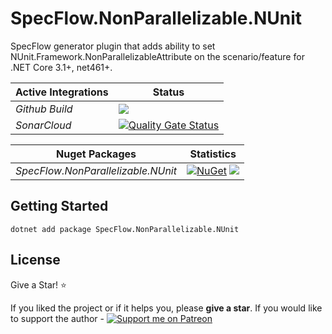 # SpecFlow.NonParallelizable.NUnit
SpecFlow generator plugin that adds ability to set NUnit.Framework.NonParallelizableAttribute on the scenario/feature for .NET Core 3.1+, net461+.

| Active Integrations | Status |
|-|-|
| *Github Build* | ![](https://github.com/oleksandr-fomenko/SpecFlow.NonParallelizable.NUnit/actions/workflows/build.yml/badge.svg) |
| *SonarCloud* | [![Quality Gate Status](https://sonarcloud.io/api/project_badges/measure?project=oleksandr-fomenko_SpecFlow.NonParallelizable.NUnit&metric=alert_status)](https://sonarcloud.io/dashboard?id=oleksandr-fomenko_SpecFlow.NonParallelizable.NUnit) |

|Nuget Packages | Statistics |
|-|-|
|*SpecFlow.NonParallelizable.NUnit*|[![NuGet](https://img.shields.io/nuget/v/SpecFlow.NonParallelizable.NUnit.svg)](https://www.nuget.org/packages/SpecFlow.NonParallelizable.NUnit/) ![](https://img.shields.io/nuget/dt/SpecFlow.NonParallelizable.NUnit)|

## Getting Started
```
dotnet add package SpecFlow.NonParallelizable.NUnit
```

## License

Give a Star! :star:

If you liked the project or if it helps you, please **give a star**. If you would like to support the author - [![Support me on Patreon](https://img.shields.io/endpoint.svg?url=https%3A%2F%2Fshieldsio-patreon.vercel.app%2Fapi%3Fusername%3Doleksandrfomenko%26type%3Dpatrons&style=flat)](https://patreon.com/oleksandrfomenko)
